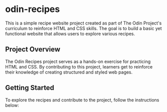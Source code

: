 # odin-recipes
This is a simple recipe website project created as part of The Odin Project's curriculum to reinforce HTML and CSS skills. The goal is to build a basic yet functional website that allows users to explore various recipes.

## Project Overview

The Odin Recipes project serves as a hands-on exercise for practicing HTML and CSS. By contributing to this project, learners get to reinforce their knowledge of creating structured and styled web pages.

## Getting Started

To explore the recipes and contribute to the project, follow the instructions below:
